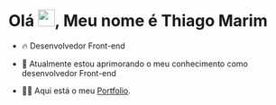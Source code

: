 
<h1 align="left">Olá <img src="https://raw.githubusercontent.com/kaueMarques/kaueMarques/master/hi.gif" height="30px">, Meu nome é Thiago Marim</h1>


- 🔥 Desenvolvedor Front-end

- 🔭 Atualmente estou aprimorando o meu conhecimento como desenvolvedor Front-end

- 👨‍💻 Aqui está o meu [Portfolio](https://thiagomarim-portfolio.vercel.app/).
